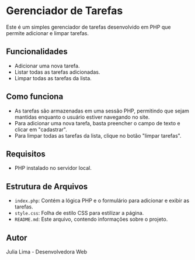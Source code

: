
# Gerenciador de Tarefas

Este é um simples gerenciador de tarefas desenvolvido em PHP que permite adicionar e limpar tarefas.

## Funcionalidades

- Adicionar uma nova tarefa.
- Listar todas as tarefas adicionadas.
- Limpar todas as tarefas da lista.


## Como funciona

- As tarefas são armazenadas em uma sessão PHP, permitindo que sejam mantidas enquanto o usuário estiver navegando no site.
- Para adicionar uma nova tarefa, basta preencher o campo de texto e clicar em "cadastrar".
- Para limpar todas as tarefas da lista, clique no botão "limpar tarefas".

## Requisitos

- PHP instalado no servidor local.

## Estrutura de Arquivos

- `index.php`: Contém a lógica PHP e o formulário para adicionar e exibir as tarefas.
- `style.css`: Folha de estilo CSS para estilizar a página.
- `README.md`: Este arquivo, contendo informações sobre o projeto.

## Autor

Julia Lima - Desenvolvedora Web


